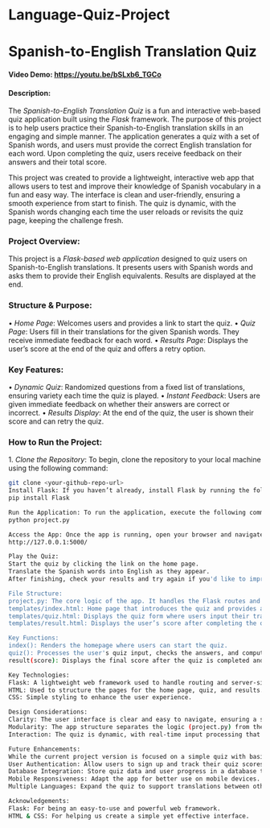 # Language-Quiz-Project
# Spanish-to-English Translation Quiz

#### Video Demo:  https://youtu.be/bSLxb6_TGCo

#### Description:
The *Spanish-to-English Translation Quiz* is a fun and interactive web-based quiz application built using the *Flask* framework. The purpose of this project is to help users practice their Spanish-to-English translation skills in an engaging and simple manner. The application generates a quiz with a set of Spanish words, and users must provide the correct English translation for each word. Upon completing the quiz, users receive feedback on their answers and their total score.

This project was created to provide a lightweight, interactive web app that allows users to test and improve their knowledge of Spanish vocabulary in a fun and easy way. The interface is clean and user-friendly, ensuring a smooth experience from start to finish. The quiz is dynamic, with the Spanish words changing each time the user reloads or revisits the quiz page, keeping the challenge fresh.



### Project Overview:
This project is a *Flask-based web application* designed to quiz users on Spanish-to-English translations. It presents users with Spanish words and asks them to provide their English equivalents. Results are displayed at the end.


### Structure & Purpose:
•⁠  ⁠*Home Page*: Welcomes users and provides a link to start the quiz.
•⁠  ⁠*Quiz Page*: Users fill in their translations for the given Spanish words. They receive immediate feedback for each word.
•⁠  ⁠*Results Page*: Displays the user’s score at the end of the quiz and offers a retry option.


### Key Features:
•⁠  ⁠*Dynamic Quiz*: Randomized questions from a fixed list of translations, ensuring variety each time the quiz is played.
•⁠  ⁠*Instant Feedback*: Users are given immediate feedback on whether their answers are correct or incorrect.
•⁠  ⁠*Results Display*: At the end of the quiz, the user is shown their score and can retry the quiz.


### How to Run the Project:

1.⁠ ⁠*Clone the Repository*: 
   To begin, clone the repository to your local machine using the following command:
   ```bash
   git clone <your-github-repo-url>
Install Flask: If you haven’t already, install Flask by running the following command:
pip install Flask

Run the Application: To run the application, execute the following command:
python project.py

Access the App: Once the app is running, open your browser and navigate to:
http://127.0.0.1:5000/

Play the Quiz:
Start the quiz by clicking the link on the home page.
Translate the Spanish words into English as they appear.
After finishing, check your results and try again if you'd like to improve your score!

File Structure:
project.py: The core logic of the app. It handles the Flask routes and quiz functionality.
templates/index.html: Home page that introduces the quiz and provides a link to start it.
templates/quiz.html: Displays the quiz form where users input their translations.
templates/result.html: Displays the user’s score after completing the quiz.

Key Functions:
index(): Renders the homepage where users can start the quiz.
quiz(): Processes the user's quiz input, checks the answers, and computes the total score.
result(score): Displays the final score after the quiz is completed and offers the option to try again.

Key Technologies:
Flask: A lightweight web framework used to handle routing and server-side logic.
HTML: Used to structure the pages for the home page, quiz, and results.
CSS: Simple styling to enhance the user experience.

Design Considerations:
Clarity: The user interface is clear and easy to navigate, ensuring a straightforward experience from beginning to end.
Modularity: The app structure separates the logic (project.py) from the design (HTML files) for better scalability and future enhancements.
Interaction: The quiz is dynamic, with real-time input processing that provides immediate feedback on user responses.

Future Enhancements:
While the current project version is focused on a simple quiz with basic features, there are many possibilities for future improvements:
User Authentication: Allow users to sign up and track their quiz scores over time.
Database Integration: Store quiz data and user progress in a database to allow for more complex features like personalized quiz questions.
Mobile Responsiveness: Adapt the app for better use on mobile devices.
Multiple Languages: Expand the quiz to support translations between other languages.

Acknowledgements:
Flask: For being an easy-to-use and powerful web framework.
HTML & CSS: For helping us create a simple yet effective interface.





